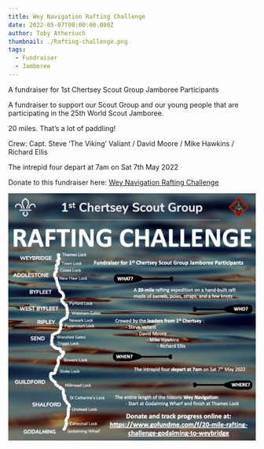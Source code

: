 ```yaml
---
title: Wey Navigation Rafting Challenge
date: 2022-05-07T00:00:00.000Z
author: Toby Athersuch
thumbnail: ./Rafting-challenge.png
tags:
  - Fundraiser
  - Jamboree
---
```


A fundraiser for 1st Chertsey Scout Group Jamboree Participants

A fundraiser to support our Scout Group and our young people that are participating in the 25th World Scout Jamboree.

20 miles. That’s a lot of paddling!

Crew: Capt. Steve ‘The Viking’ Valiant / David Moore / Mike Hawkins / Richard Ellis

The intrepid four depart at 7am on Sat 7th May 2022

Donate to this fundraiser here:
[Wey Navigation Rafting Challenge](https://www.gofundme.com/f/20-mile-rafting-challenge-godalming-to-weybridge)

![Rafting Challenge Flyer](./Rafting-challenge.png)
